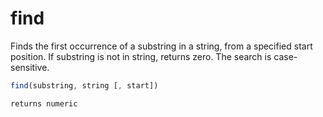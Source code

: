 # find

Finds the first occurrence of a substring in a string, from a specified start position. If substring is not in string, returns zero. The search is case-sensitive.

```javascript
find(substring, string [, start])
```

```javascript
returns numeric
```
